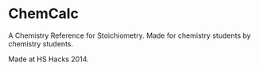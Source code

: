 ChemCalc
========

A Chemistry Reference for Stoichiometry. Made for chemistry students by chemistry students. 

Made at HS Hacks 2014. 
